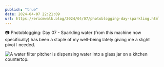 ```yaml
---
publish: "true"
date: 2024-04-07 22:21:09
url: https://ericmwalk.blog/2024/04/07/photoblogging-day-sparkling.html
---
```


📷 Photoblogging: Day 07 -
Sparkling water (from this machine now specifically) has been a staple of my well-being lately giving me a slight pivot I needed.

![A water filter pitcher is dispensing water into a glass jar on a kitchen countertop.](https://ericmwalk.blog/uploads/2024/img-8503-edited.jpeg)